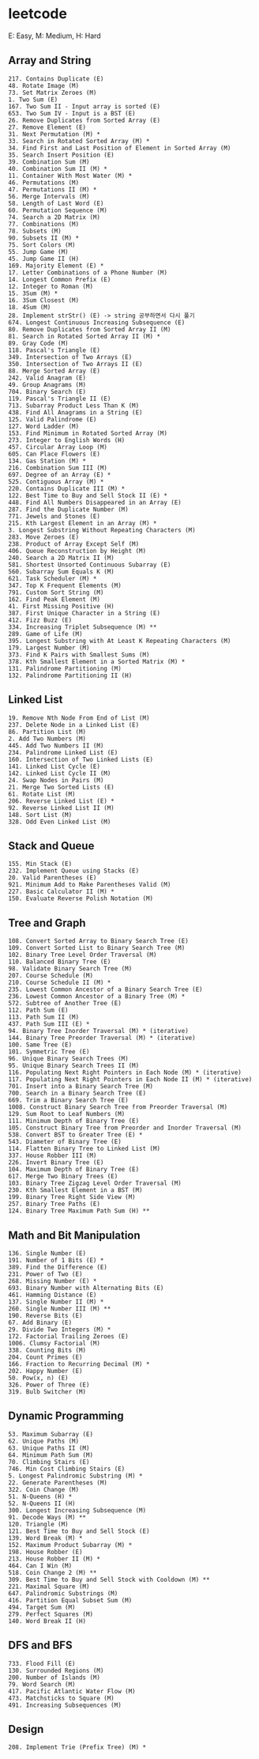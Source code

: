 # leetcode
E: Easy, M: Medium, H: Hard

## Array and String
    217. Contains Duplicate (E)
    48. Rotate Image (M)
    73. Set Matrix Zeroes (M)
    1. Two Sum (E)
    167. Two Sum II - Input array is sorted (E)
    653. Two Sum IV - Input is a BST (E)
    26. Remove Duplicates from Sorted Array (E)
    27. Remove Element (E)
    31. Next Permutation (M) *
    33. Search in Rotated Sorted Array (M) *
    34. Find First and Last Position of Element in Sorted Array (M)
    35. Search Insert Position (E)
    39. Combination Sum (M)
    40. Combination Sum II (M) *
    11. Container With Most Water (M) *
    46. Permutations (M)
    47. Permutations II (M) *
    56. Merge Intervals (M)
    58. Length of Last Word (E)
    60. Permutation Sequence (M)
    74. Search a 2D Matrix (M)
    77. Combinations (M)
    78. Subsets (M)
    90. Subsets II (M) *
    75. Sort Colors (M)
	55. Jump Game (M)
	45. Jump Game II (H)
	169. Majority Element (E) *
	17. Letter Combinations of a Phone Number (M)
	14. Longest Common Prefix (E)
	12. Integer to Roman (M)
	15. 3Sum (M) *
	16. 3Sum Closest (M)
	18. 4Sum (M)
	28. Implement strStr() (E) -> string 공부하면서 다시 풀기
	674. Longest Continuous Increasing Subsequence (E)
	80. Remove Duplicates from Sorted Array II (M)
	81. Search in Rotated Sorted Array II (M) *
	89. Gray Code (M)
	118. Pascal's Triangle (E)
	349. Intersection of Two Arrays (E)
	350. Intersection of Two Arrays II (E)
	88. Merge Sorted Array (E)
	242. Valid Anagram (E)
	49. Group Anagrams (M)
	704. Binary Search (E)
	119. Pascal's Triangle II (E)
	713. Subarray Product Less Than K (M)
	438. Find All Anagrams in a String (E)
	125. Valid Palindrome (E)
	127. Word Ladder (M)
	153. Find Minimum in Rotated Sorted Array (M)
	273. Integer to English Words (H)
	457. Circular Array Loop (M)
	605. Can Place Flowers (E)
	134. Gas Station (M) *
	216. Combination Sum III (M)
	697. Degree of an Array (E) *
	525. Contiguous Array (M) *
	220. Contains Duplicate III (M) *
	122. Best Time to Buy and Sell Stock II (E) *
	448. Find All Numbers Disappeared in an Array (E)
	287. Find the Duplicate Number (M)
	771. Jewels and Stones (E)
	215. Kth Largest Element in an Array (M) *
	3. Longest Substring Without Repeating Characters (M)
	283. Move Zeroes (E)
	238. Product of Array Except Self (M)
	406. Queue Reconstruction by Height (M)
	240. Search a 2D Matrix II (M)
	581. Shortest Unsorted Continuous Subarray (E)
	560. Subarray Sum Equals K (M)
	621. Task Scheduler (M) *
	347. Top K Frequent Elements (M)
	791. Custom Sort String (M)
	162. Find Peak Element (M)
	41. First Missing Positive (H)
	387. First Unique Character in a String (E)
	412. Fizz Buzz (E)
	334. Increasing Triplet Subsequence (M) **
	289. Game of Life (M)
	395. Longest Substring with At Least K Repeating Characters (M)
	179. Largest Number (M)
	373. Find K Pairs with Smallest Sums (M)
	378. Kth Smallest Element in a Sorted Matrix (M) *
	131. Palindrome Partitioning (M)
	132. Palindrome Partitioning II (H)
	
## Linked List
    19. Remove Nth Node From End of List (M)
    237. Delete Node in a Linked List (E)
    86. Partition List (M)
    2. Add Two Numbers (M)
    445. Add Two Numbers II (M)
    234. Palindrome Linked List (E)
    160. Intersection of Two Linked Lists (E)
    141. Linked List Cycle (E)
    142. Linked List Cycle II (M)
    24. Swap Nodes in Pairs (M)
    21. Merge Two Sorted Lists (E)
    61. Rotate List (M)
    206. Reverse Linked List (E) *
    92. Reverse Linked List II (M)
	148. Sort List (M)
	328. Odd Even Linked List (M)
	
## Stack and Queue
    155. Min Stack (E)
    232. Implement Queue using Stacks (E)
	20. Valid Parentheses (E)
	921. Minimum Add to Make Parentheses Valid (M)
	227. Basic Calculator II (M) *
	150. Evaluate Reverse Polish Notation (M)
    
## Tree and Graph
    108. Convert Sorted Array to Binary Search Tree (E)
    109. Convert Sorted List to Binary Search Tree (M)
    102. Binary Tree Level Order Traversal (M)
    110. Balanced Binary Tree (E)
    98. Validate Binary Search Tree (M)
    207. Course Schedule (M)
    210. Course Schedule II (M) *
    235. Lowest Common Ancestor of a Binary Search Tree (E)
    236. Lowest Common Ancestor of a Binary Tree (M) *
    572. Subtree of Another Tree (E)
    112. Path Sum (E)
    113. Path Sum II (M)
    437. Path Sum III (E) *
    94. Binary Tree Inorder Traversal (M) * (iterative)
    144. Binary Tree Preorder Traversal (M) * (iterative)
    100. Same Tree (E)
    101. Symmetric Tree (E)
    96. Unique Binary Search Trees (M)
    95. Unique Binary Search Trees II (M)
	116. Populating Next Right Pointers in Each Node (M) * (iterative)
	117. Populating Next Right Pointers in Each Node II (M) * (iterative)
	701. Insert into a Binary Search Tree (M)
	700. Search in a Binary Search Tree (E)
	669. Trim a Binary Search Tree (E)
	1008. Construct Binary Search Tree from Preorder Traversal (M)
	129. Sum Root to Leaf Numbers (M)
	111. Minimum Depth of Binary Tree (E)
	105. Construct Binary Tree from Preorder and Inorder Traversal (M)
	538. Convert BST to Greater Tree (E) *
	543. Diameter of Binary Tree (E)
	114. Flatten Binary Tree to Linked List (M)
	337. House Robber III (M)
	226. Invert Binary Tree (E)
	104. Maximum Depth of Binary Tree (E)
	617. Merge Two Binary Trees (E)
	103. Binary Tree Zigzag Level Order Traversal (M)
	230. Kth Smallest Element in a BST (M)
	199. Binary Tree Right Side View (M)
	257. Binary Tree Paths (E)
	124. Binary Tree Maximum Path Sum (H) **
	
## Math and Bit Manipulation
	136. Single Number (E)
	191. Number of 1 Bits (E) *
	389. Find the Difference (E)
	231. Power of Two (E)
	268. Missing Number (E) *
	693. Binary Number with Alternating Bits (E)
	461. Hamming Distance (E)
	137. Single Number II (M) *
	260. Single Number III (M) **
	190. Reverse Bits (E)
	67. Add Binary (E)
	29. Divide Two Integers (M) *
	172. Factorial Trailing Zeroes (E)
	1006. Clumsy Factorial (M)
	338. Counting Bits (M)
	204. Count Primes (E)
	166. Fraction to Recurring Decimal (M) *
	202. Happy Number (E)
	50. Pow(x, n) (E)
	326. Power of Three (E)
	319. Bulb Switcher (M)
	
## Dynamic Programming
	53. Maximum Subarray (E)
	62. Unique Paths (M)
    63. Unique Paths II (M)
    64. Minimum Path Sum (M)
    70. Climbing Stairs (E)
	746. Min Cost Climbing Stairs (E)
	5. Longest Palindromic Substring (M) *
	22. Generate Parentheses (M)
	322. Coin Change (M)
	51. N-Queens (H) *
	52. N-Queens II (H)
	300. Longest Increasing Subsequence (M)
	91. Decode Ways (M) **
	120. Triangle (M)
	121. Best Time to Buy and Sell Stock (E)
	139. Word Break (M) *
	152. Maximum Product Subarray (M) *
	198. House Robber (E)
	213. House Robber II (M) *
	464. Can I Win (M)
	518. Coin Change 2 (M) **
	309. Best Time to Buy and Sell Stock with Cooldown (M) **
	221. Maximal Square (M)
	647. Palindromic Substrings (M)
	416. Partition Equal Subset Sum (M)
	494. Target Sum (M)
	279. Perfect Squares (M)
	140. Word Break II (H)
	
## DFS and BFS
	733. Flood Fill (E)
	130. Surrounded Regions (M)
	200. Number of Islands (M)
	79. Word Search (M)
	417. Pacific Atlantic Water Flow (M)
	473. Matchsticks to Square (M)
	491. Increasing Subsequences (M)
	
## Design
	208. Implement Trie (Prefix Tree) (M) *
